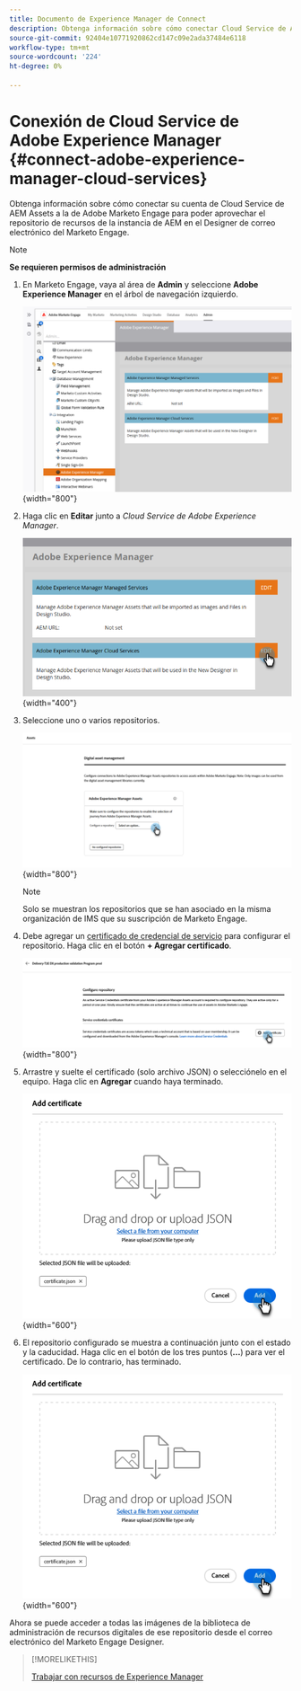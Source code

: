 ```yaml
---
title: Documento de Experience Manager de Connect
description: Obtenga información sobre cómo conectar Cloud Service de Adobe Experience Manager a Adobe Marketo Engage AEM para poder aprovechar sus recursos de.
source-git-commit: 92404e10771920862cd147c09e2ada37484e6118
workflow-type: tm+mt
source-wordcount: '224'
ht-degree: 0%

---
```


# Conexión de Cloud Service de Adobe Experience Manager {#connect-adobe-experience-manager-cloud-services}

Obtenga información sobre cómo conectar su cuenta de Cloud Service de AEM Assets a la de Adobe Marketo Engage para poder aprovechar el repositorio de recursos de la instancia de AEM en el Designer de correo electrónico del Marketo Engage.

>[!NOTE]
>
>**Se requieren permisos de administración**

1. En Marketo Engage, vaya al área de **Admin** y seleccione **Adobe Experience Manager** en el árbol de navegación izquierdo.

   ![Seleccione Adobe Experience Manager en la sección de administración](assets/connect-adobe-experience-manager-cloud-services-1.png){width="800"}

1. Haga clic en **Editar** junto a _Cloud Service de Adobe Experience Manager_.

   ![Haga clic en Editar](assets/connect-adobe-experience-manager-cloud-services-2.png){width="400"}

1. Seleccione uno o varios repositorios.

   ![Seleccionar un repositorio](assets/connect-adobe-experience-manager-cloud-services-3.png){width="800"}

   >[!NOTE]
   >
   >Solo se muestran los repositorios que se han asociado en la misma organización de IMS que su suscripción de Marketo Engage.

1. Debe agregar un [certificado de credencial de servicio](https://experienceleague.adobe.com/es/docs/experience-manager-learn/getting-started-with-aem-headless/authentication/service-credentials) para configurar el repositorio. Haga clic en el botón **+ Agregar certificado**.

   ![Agregar certificado](assets/connect-adobe-experience-manager-cloud-services-4.png){width="800"}

1. Arrastre y suelte el certificado (solo archivo JSON) o selecciónelo en el equipo. Haga clic en **Agregar** cuando haya terminado.

   ![Busque el certificado en su equipo](assets/connect-adobe-experience-manager-cloud-services-5.png){width="600"}

1. El repositorio configurado se muestra a continuación junto con el estado y la caducidad. Haga clic en el botón de los tres puntos (**...**) para ver el certificado. De lo contrario, has terminado.

   ![Se ha agregado el certificado](assets/connect-adobe-experience-manager-cloud-services-5.png){width="600"}

Ahora se puede acceder a todas las imágenes de la biblioteca de administración de recursos digitales de ese repositorio desde el correo electrónico del Marketo Engage Designer.

>[!MORELIKETHIS]
>
>[Trabajar con recursos de Experience Manager](/help/marketo/product-docs/email-marketing/email-designer/aem-assets.md)
